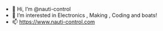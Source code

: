 - 👋 Hi, I’m @nauti-control
- 👀 I’m interested in Electronics , Making , Coding and boats!
- 📫 https://www.nauti-control.com


